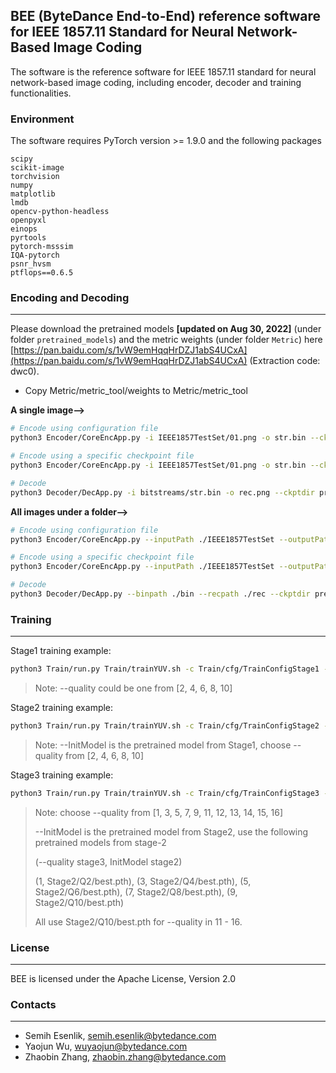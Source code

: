 ## BEE (ByteDance End-to-End) reference software for IEEE 1857.11 Standard for Neural Network-Based Image Coding

The software is the reference software for IEEE 1857.11 standard for neural network-based image coding, 
including encoder, decoder and training functionalities. 

### Environment

The software requires PyTorch version >= 1.9.0 and the following packages

```text
scipy
scikit-image
torchvision
numpy
matplotlib
lmdb
opencv-python-headless
openpyxl
einops
pyrtools
pytorch-msssim
IQA-pytorch
psnr_hvsm
ptflops==0.6.5
```

### Encoding and Decoding

-----------

Please download the pretrained models **[updated on Aug 30, 2022]** (under folder ``pretrained_models``) and the metric weights (under folder ``Metric``) here [https://pan.baidu.com/s/1vW9emHqqHrDZJ1abS4UCxA](https://pan.baidu.com/s/1vW9emHqqHrDZJ1abS4UCxA) (Extraction code: dwc0).

- Copy Metric/metric_tool/weights to Metric/metric_tool


**A single image-->**

```bash
# Encode using configuration file
python3 Encoder/CoreEncApp.py -i IEEE1857TestSet/01.png -o str.bin --ckptdir pretrained_models/objective/enc_model --qp 46 --cfg Encoder/IEEE_AllRecipes_Objective.json --oldversion

# Encode using a specific checkpoint file
python3 Encoder/CoreEncApp.py -i IEEE1857TestSet/01.png -o str.bin --ckpt pretrained_models/objective/enc_model/quant_model.ckpt-02 --qp 46 --oldversion

# Decode
python3 Decoder/DecApp.py -i bitstreams/str.bin -o rec.png --ckptdir pretrained_models/objective/dec_model --oldversion
```

**All images under a folder-->**

```bash
# Encode using configuration file
python3 Encoder/CoreEncApp.py --inputPath ./IEEE1857TestSet --outputPath ./bin --ckptdir pretrained_models/objective/enc_model --qp 46 --cfg Encoder/IEEE_AllRecipes_Objective.json --oldversion

# Encode using a specific checkpoint file
python3 Encoder/CoreEncApp.py --inputPath ./IEEE1857TestSet --outputPath ./bin --ckpt pretrained_models/objective/enc_model/quant_model.ckpt-02 --qp 46 --oldversion

# Decode
python3 Decoder/DecApp.py --binpath ./bin --recpath ./rec --ckptdir pretrained_models/objective/dec_model --oldversion
```

### Training

-----------

Stage1 training example:
```bash
python3 Train/run.py Train/trainYUV.sh -c Train/cfg/TrainConfigStage1 --quality 2 --checkpoint Stage1/Q2 
```

> Note: --quality could be one from [2, 4, 6, 8, 10]

Stage2 training example:
```bash
python3 Train/run.py Train/trainYUV.sh -c Train/cfg/TrainConfigStage2 --quality 2 --InitModel Stage1/Q2/best.pth --checkpoint Stage2/Q2 --learning_rate 1e-5 
```

> Note: --InitModel is the pretrained model from Stage1, choose --quality from [2, 4, 6, 8, 10]

Stage3 training example:
```bash
python3 Train/run.py Train/trainYUV.sh -c Train/cfg/TrainConfigStage3 --quality 1 --InitModel Stage2/Q2/best.pth --checkpoint Stage3/Q1 --learning_rate 1e-5 
```

> Note: choose --quality from [1, 3, 5, 7, 9, 11, 12, 13, 14, 15, 16]
> 
> --InitModel is the pretrained model from Stage2, use the following pretrained models from stage-2
> 
> (--quality stage3, InitModel stage2) 
> 
> (1, Stage2/Q2/best.pth), (3, Stage2/Q4/best.pth), (5, Stage2/Q6/best.pth), (7, Stage2/Q8/best.pth), (9, Stage2/Q10/best.pth)
> 
> All use Stage2/Q10/best.pth for --quality in 11 - 16.

### License

-----------

BEE is licensed under the Apache License, Version 2.0

### Contacts

-----------

- Semih Esenlik, semih.esenlik@bytedance.com
- Yaojun Wu, wuyaojun@bytedance.com
- Zhaobin Zhang, zhaobin.zhang@bytedance.com


